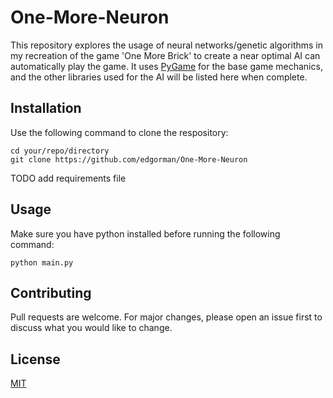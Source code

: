 # One-More-Neuron

This repository explores the usage of neural networks/genetic algorithms in my recreation of the game 'One More Brick' to create a near optimal AI can automatically play the game.
It uses [PyGame](https://www.pygame.org/news) for the base game mechanics, and the other libraries used for the AI will be listed here when complete.

## Installation
Use the following command to clone the respository:
```
cd your/repo/directory
git clone https://github.com/edgorman/One-More-Neuron
```

TODO add requirements file

## Usage
Make sure you have python installed before running the following command:
```
python main.py
```

## Contributing
Pull requests are welcome. For major changes, please open an issue first to discuss what you would like to change.

## License
[MIT](https://choosealicense.com/licenses/mit/)
